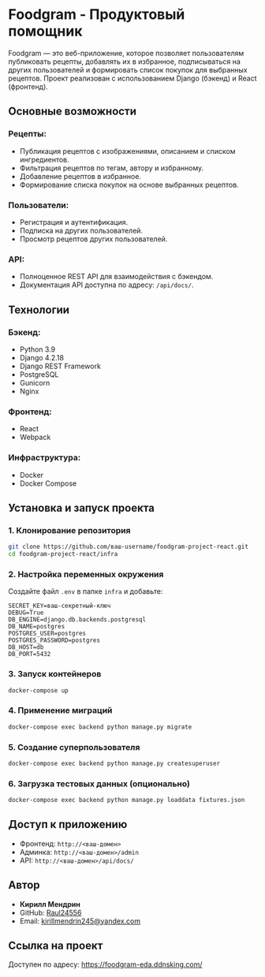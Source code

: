 # Foodgram - Продуктовый помощник

Foodgram — это веб-приложение, которое позволяет пользователям публиковать рецепты, добавлять их в избранное, подписываться на других пользователей и формировать список покупок для выбранных рецептов. Проект реализован с использованием Django (бэкенд) и React (фронтенд).

## Основные возможности
### Рецепты:
- Публикация рецептов с изображениями, описанием и списком ингредиентов.
- Фильтрация рецептов по тегам, автору и избранному.
- Добавление рецептов в избранное.
- Формирование списка покупок на основе выбранных рецептов.

### Пользователи:
- Регистрация и аутентификация.
- Подписка на других пользователей.
- Просмотр рецептов других пользователей.

### API:
- Полноценное REST API для взаимодействия с бэкендом.
- Документация API доступна по адресу: `/api/docs/`.

## Технологии
### Бэкенд:
- Python 3.9
- Django 4.2.18
- Django REST Framework
- PostgreSQL
- Gunicorn
- Nginx

### Фронтенд:
- React
- Webpack

### Инфраструктура:
- Docker
- Docker Compose

## Установка и запуск проекта
### 1. Клонирование репозитория
```bash
git clone https://github.com/ваш-username/foodgram-project-react.git
cd foodgram-project-react/infra
```

### 2. Настройка переменных окружения
Создайте файл `.env` в папке `infra` и добавьте:
```env
SECRET_KEY=ваш-секретный-ключ
DEBUG=True
DB_ENGINE=django.db.backends.postgresql
DB_NAME=postgres
POSTGRES_USER=postgres
POSTGRES_PASSWORD=postgres
DB_HOST=db
DB_PORT=5432
```

### 3. Запуск контейнеров
```bash
docker-compose up
```

### 4. Применение миграций
```bash
docker-compose exec backend python manage.py migrate
```

### 5. Создание суперпользователя
```bash
docker-compose exec backend python manage.py createsuperuser
```

### 6. Загрузка тестовых данных (опционально)
```bash
docker-compose exec backend python manage.py loaddata fixtures.json
```

## Доступ к приложению
- Фронтенд: `http://<ваш-домен>`
- Админка: `http://<ваш-домен>/admin`
- API: `http://<ваш-домен>/api/docs/`

## Автор
- **Кирилл Мендрин**
- GitHub: [Raul24556](https://github.com/Raul24556)
- Email: kirillmendrin245@yandex.com

## Ссылка на проект
Доступен по адресу: https://foodgram-eda.ddnsking.com/
